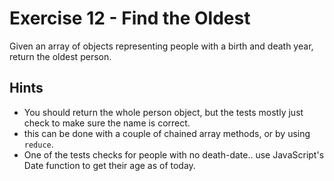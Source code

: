 # Exercise 12 - Find the Oldest

Given an array of objects representing people with a birth and death year, return the oldest person.

## Hints
- You should return the whole person object, but the tests mostly just check to make sure the name is correct.
- this can be done with a couple of chained array methods, or by using `reduce`.
- One of the tests checks for people with no death-date.. use JavaScript's Date function to get their age as of today.
